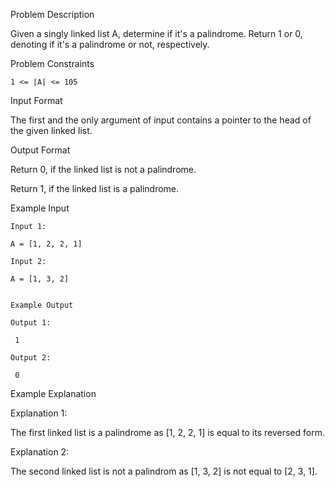 Problem Description

Given a singly linked list A, determine if it's a palindrome. Return 1 or 0, denoting if it's a palindrome or not, respectively.



Problem Constraints

    1 <= |A| <= 105



Input Format

The first and the only argument of input contains a pointer to the head of the given linked list.



Output Format

Return 0, if the linked list is not a palindrome.

Return 1, if the linked list is a palindrome.



Example Input

    Input 1:
    
    A = [1, 2, 2, 1]
    
    Input 2:
    
    A = [1, 3, 2]
    
    
    Example Output
    
    Output 1:
    
     1
    
    Output 2:
    
     0 


Example Explanation

Explanation 1:

 The first linked list is a palindrome as [1, 2, 2, 1] is equal to its reversed form.

Explanation 2:

 The second linked list is not a palindrom as [1, 3, 2] is not equal to [2, 3, 1].
